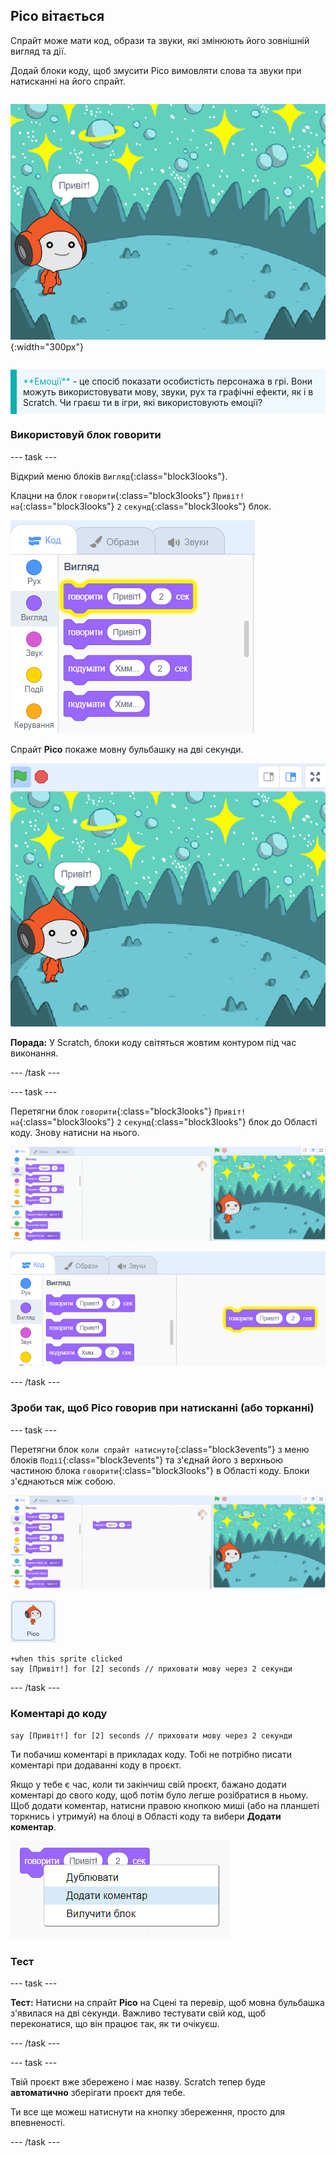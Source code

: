 ## Pico вітається

<div style="display: flex; flex-wrap: wrap">
<div style="flex-basis: 200px; flex-grow: 1; margin-right: 15px;">
Спрайт може мати код, образи та звуки, які змінюють його зовнішній вигляд та дії. 
  
Додай блоки коду, щоб змусити Pico вимовляти слова та звуки при натисканні на його спрайт.
</div>
<div>

![Спрайт Pico, який каже: "Привіт!"](images/pico-step2.png){:width="300px"}

</div>
</div>

<p style="border-left: solid; border-width:10px; border-color: #0faeb0; background-color: aliceblue; padding: 10px;">
<span style="color: #0faeb0">**Емоції**</span> - це спосіб показати особистість персонажа в грі. Вони можуть використовувати мову, звуки, рух та графічні ефекти, як і в Scratch. Чи граєш ти в ігри, які використовують емоції?
</p>

### Використовуй блок говорити

--- task ---

Відкрий меню блоків `Вигляд`{:class="block3looks"}.

Клацни на блок `говорити`{:class="block3looks"} `Привіт!` `на`{:class="block3looks"} `2` `секунд`{:class="block3looks"} блок.

![Блок говорити 'Привіт! 2 сек' світиться жовтим контуром.](images/pico-say-hello-blocks-menu.png)

Спрайт **Pico** покаже мовну бульбашку на дві секунди.

![Спрайт Pico зі словами "Привіт!" у мовній бульбашці.](images/pico-say-hello-stage.png)

**Порада:** У Scratch, блоки коду світяться жовтим контуром під час виконання.

--- /task ---

--- task ---

Перетягни блок `говорити`{:class="block3looks"} `Привіт!` `на`{:class="block3looks"} `2` `секунд`{:class="block3looks"} блок до Області коду. Знову натисни на нього.

![Перетягування блоку 'говорити' в Область Коду та натискання на нього для запуску.](images/pico-drag-say.gif)

![Блок 'говорити' був перетягнутий в Область коду. Блок коду світиться жовтим контуром.](images/pico-drag-say.png)

--- /task ---

### Зроби так, щоб Pico говорив при натисканні (або торканні)

--- task ---

Перетягни блок `коли спрайт натиснуто`{:class="block3events"} з меню блоків `Події`{:class="block3events"} та з'єднай його з верхньою частиною блока `говорити`{:class="block3looks"} в Області коду. Блоки з'єднаються між собою.

![Анімація з'єднання блоків між собою. Якщо на Pico натиснути, то протягом двох секунд він буде говорити "Привіт!".](images/pico-snap-together.gif)

![Спрайт Pico.](images/pico-sprite.png)

```blocks3
+when this sprite clicked
say [Привіт!] for [2] seconds // приховати мову через 2 секунди
```

--- /task ---

### Коментарі до коду

```blocks3
say [Привіт!] for [2] seconds // приховати мову через 2 секунди
```
Ти побачиш коментарі в прикладах коду. Тобі не потрібно писати коментарі при додаванні коду в проєкт.

Якщо у тебе є час, коли ти закінчиш свій проєкт, бажано додати коментарі до свого коду, щоб потім було легше розібратися в ньому. Щоб додати коментар, натисни правою кнопкою миші (або на планшеті торкнись і утримуй) на блоці в Області коду та вибери **Додати коментар**.

![Спливне меню, яке з'являється при натисканні правою кнопкою миші на блоці. 'Додати коментар' вибрано.](images/add-comment.png)

### Тест

--- task ---

**Тест:** Натисни на спрайт **Pico** на Сцені та перевір, щоб мовна бульбашка з'явилася на дві секунди. Важливо тестувати свій код, щоб переконатися, що він працює так, як ти очікуєш.

--- /task ---

--- task ---

Твій проєкт вже збережено і має назву. Scratch тепер буде **автоматично** зберігати проєкт для тебе.

Ти все ще можеш натиснути на кнопку збереження, просто для впевненості.

--- /task ---
